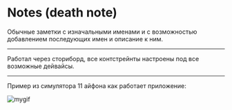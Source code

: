 # Notes (death note)
Обычные заметки с изначальными именами и с возможностью добавлением последующих имен и описание к ним.
___

Работал через сториборд, все контстрейнты настроены под все возможные дейвайсы.
___

Пример из симулятора 11 айфона как работает приложение:

![mygif](https://i.yapx.ru/TyS8d.gif)
